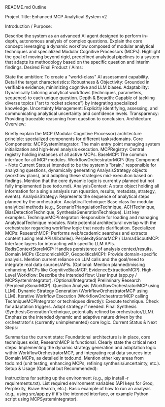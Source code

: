 README.md Outline

Project Title: Enhanced MCP Analytical System v2

Introduction / Purpose:

Describe the system as an advanced AI agent designed to perform in-depth, autonomous analysis of complex questions.
Explain the core concept: leveraging a dynamic workflow composed of modular analytical techniques and specialized Modular Cognitive Processors (MCPs).
Highlight the goal of moving beyond rigid, predefined analytical pipelines to a system that adapts its methodology based on the specific question and interim findings.
Desired Final Product / Aims:

State the ambition: To create a "world-class" AI assessment capability.
Detail the target characteristics:
Robustness & Objectivity: Grounded in verifiable evidence, minimizing cognitive and LLM biases.
Adaptability: Dynamically tailoring analytical workflows (techniques, parameters, sequence) to each unique question.
Depth & Breadth: Capable of tackling diverse topics ("art to rocket science") by integrating specialized knowledge.
Uncertainty Management: Explicitly identifying, assessing, and communicating analytical uncertainty and confidence levels.
Transparency: Providing traceable reasoning from question to conclusion.
Architecture Overview:

Briefly explain the MCP (Modular Cognitive Processor) architecture principle: specialized components for different tasks/domains.
Core Components:
MCPSystemIntegrator: The main entry point managing system initialization and high-level analysis execution.
MCPRegistry: Central registry holding instances of all active MCPs.
BaseMCP: The common interface for all MCP modules.
WorkflowOrchestratorMCP: (Key Component - Note Current Status) Intended to be the system's "brain," responsible for analyzing questions, dynamically generating AnalysisStrategy objects (workflow plans), and adapting these strategies mid-execution based on findings. Mention that the core dynamic logic is currently planned but not fully implemented (see todo.md).
AnalysisContext: A state object holding all information for a single analysis run (question, results, metadata, strategy, events).
AnalysisStrategy: Represents the sequence of analytical steps planned by the orchestrator.
AnalyticalTechnique: Base class for modular analytical methods (e.g., ScenarioTriangulationTechnique, ACHTechnique, BiasDetectionTechnique, SynthesisGenerationTechnique). List key examples.
TechniqueMCPIntegrator: Responsible for loading and managing AnalyticalTechnique modules. Note potential architectural overlap with the orchestrator regarding workflow logic that needs clarification.
Specialized MCPs:
ResearchMCP: Performs web/academic searches and extracts content (using real APIs/libraries).
PerplexitySonarMCP / Llama4ScoutMCP: Interface layers for interacting with specific LLM APIs.
RedisContextStoreMCP: Handles persistence of analysis context/results.
Domain MCPs (EconomicsMCP, GeopoliticsMCP): Provide domain-specific analysis. Mention current reliance on LLM calls and the goal/need to integrate real data sources/APIs.
(Optional: Mention planned/missing enhancing MCPs like CognitiveBiasMCP, EvidenceExtractionMCP).
High-Level Workflow:
Describe the intended flow:
User Input (app.py / MCPSystemIntegrator).
(Optional/Integrated) Preliminary Research (PerplexitySonarMCP).
Question Analysis (WorkflowOrchestratorMCP using LLM).
Dynamic Strategy Generation (WorkflowOrchestratorMCP using LLM).
Iterative Workflow Execution (WorkflowOrchestratorMCP calling TechniqueMCPIntegrator or techniques directly):
Execute technique.
Check for adaptation triggers.
Adapt strategy if needed.
Final Synthesis (SynthesisGenerationTechnique, potentially refined by orchestrator/LLM).
Emphasize the intended dynamic and adaptive nature driven by the orchestrator's (currently unimplemented) core logic.
Current Status & Next Steps:

Summarize the current state: Foundational architecture is in place, core techniques exist, ResearchMCP is functional.
Clearly state the critical next steps: Implementing the dynamic strategy generation and adaptation logic within WorkflowOrchestratorMCP, and integrating real data sources into Domain MCPs, as detailed in todo.md.
Mention other key areas from todo.md (unit testing, enhancing MCPs, refining synthesis/uncertainty, etc.).
Setup & Usage (Optional but Recommended):

Instructions for setting up the environment (e.g., pip install -r requirements.txt).
List required environment variables (API keys for Groq, Perplexity, Brave Search, etc.).
Basic example of how to run an analysis (e.g., using src/app.py if it's the intended interface, or example Python script using MCPSystemIntegrator).

